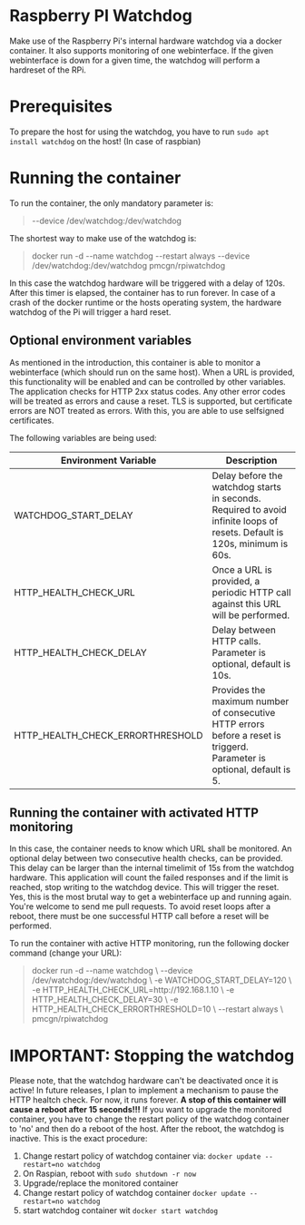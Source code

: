 # Raspberry PI Watchdog

Make use of the Raspberry Pi's internal hardware watchdog via a docker container. It also supports monitoring of one webinterface. If the given webinterface is down for a given time, the watchdog will perform a hardreset of the RPi.

# Prerequisites

To prepare the host for using the watchdog, you have to run ```sudo apt install watchdog``` on the host! (In case of raspbian)

# Running the container

To run the container, the only mandatory parameter is:
> --device /dev/watchdog:/dev/watchdog

The shortest way to make use of the watchdog is:
> docker run -d --name watchdog --restart always --device /dev/watchdog:/dev/watchdog pmcgn/rpiwatchdog

In this case the watchdog hardware will be triggered with a delay of 120s. After this timer is elapsed, the container has to run forever. In case of a crash of the docker runtime or the hosts operating system, the hardware watchdog of the Pi will trigger a hard reset.

## Optional environment variables

As mentioned in the introduction, this container is able to monitor a webinterface (which should run on the same host). When a URL is provided, this functionality will be enabled and can be controlled by other variables. The application checks for HTTP 2xx status codes. Any other error codes will be treated as errors and cause a reset. TLS is supported, but certificate errors are NOT treated as errors. With this, you are able to use selfsigned certificates.

The following variables are being used:

| Environment Variable             | Description                                                                                                               |
|----------------------------------|---------------------------------------------------------------------------------------------------------------------------|
| WATCHDOG_START_DELAY             | Delay before the watchdog starts in seconds. Required to avoid infinite loops of resets. Default is 120s, minimum is 60s. |
| HTTP_HEALTH_CHECK_URL            | Once a URL is provided, a periodic HTTP call against this URL will be performed.                                          |
| HTTP_HEALTH_CHECK_DELAY          | Delay between HTTP calls. Parameter is optional, default is 10s.                                                          |
| HTTP_HEALTH_CHECK_ERRORTHRESHOLD | Provides the maximum number of consecutive HTTP errors before a reset is triggerd. Parameter is optional, default is 5.   |

## Running the container with activated HTTP monitoring

In this case, the container needs to know which URL shall be monitored. An optional delay between two consecutive health checks, can be provided. This delay can be larger than the internal timelimit of 15s from the watchdog hardware. This application will count the failed responses and if the limit is reached, stop writing to the watchdog device. This will trigger the reset. Yes, this is the most brutal way to get a webinterface up and running again. You're welcome to send me pull requests.  To avoid reset loops after a reboot, there must be one successful HTTP call before a reset will be performed.

To run the container with active HTTP monitoring, run the following docker command (change your URL):
> docker run -d --name watchdog \\
> --device /dev/watchdog:/dev/watchdog \\
> -e WATCHDOG_START_DELAY=120 \\
> -e HTTP_HEALTH_CHECK_URL=http://<i></i>192.168.1.10 \\
> -e HTTP_HEALTH_CHECK_DELAY=30 \\
> -e HTTP_HEALTH_CHECK_ERRORTHRESHOLD=10 \\
> --restart always \\
> pmcgn/rpiwatchdog

# IMPORTANT: Stopping the watchdog
Please note, that the watchdog hardware can't be deactivated once it is active! In future releases, I plan to implement a mechanism to pause the HTTP healtch check. For now, it runs forever. **A stop of this container will cause a reboot after 15 seconds!!!** 
If you want to upgrade the monitored container, you have to change the restart policy of the watchdog container to 'no' and then do a reboot of the host. After the reboot, the watchdog is inactive. This is the exact procedure:

1. Change restart policy of watchdog container via: ```docker update --restart=no watchdog```
1. On Raspian, reboot with ```sudo shutdown -r now```
1. Upgrade/replace the monitored container
1. Change restart policy of watchdog container ```docker update --restart=no watchdog``` 
1. start watchdog container wit ```docker start watchdog```
